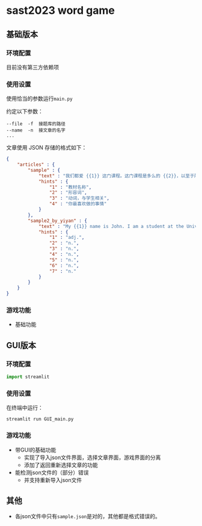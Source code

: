 # sast2023 word game

## 基础版本

### 环境配置

目前没有第三方依赖项

### 使用设置

使用恰当的参数运行`main.py`

约定以下参数：

```
--file  -f  接题库的路径
--name  -n  接文章的名字
...

```

文章使用 JSON 存储的格式如下：

```json
{
    "articles" : {
        "sample" : {
            "text" : "我们都爱 {{1}} 这门课程。这门课程是多么的 {{2}}，以至于所有人都在课程上认真地 {{3}}。在设计数字电路时,我们需要运用到逻辑门、半导体存储器等知识。这些内容相互联系,共同构成复杂的数字电路。这门课能启发我们的逻辑思维能力和科学思考能力。通过为难我们的练习和作业,我们的理解能力和解决问题的能力得到了提高。这些将对今后的 {{4}} 和工作有很大益处。",
            "hints" : {
                "1" : "教材名称",
                "2" : "形容词",
                "3" : "动词，与学生相关",
                "4" : "你最喜欢做的事情"
            }
        },
		"sample2_by_yiyan" : {
			"text" : "My {{1}} name is John. I am a student at the University of {{2}} . I am studying {{3}} at the moment. My favorite {{4}} is music, and I often listen to it in my free time. After {{5}} , I like to go for a run to keep healthy. I also like {{6}} , and I often play it with my friends on the weekends. Finally, I love {{7}} , and I often go hiking in the mountains near my home.",
			"hints" : {
				"1" : "adj.",
				"2" : "n.",
				"3" : "n.",
				"4" : "n.",
				"5" : "n.",
				"6" : "n.",
				"7" : "n."
			}
		}
    } 
}
```

### 游戏功能

- 基础功能



## GUI版本

### 环境配置

```python
import streamlit
```

### 使用设置

在终端中运行：

```
streamlit run GUI_main.py
```

### 游戏功能

- 带GUI的基础功能
  - 实现了导入json文件界面，选择文章界面，游戏界面的分离
  - 添加了返回重新选择文章的功能
- 能检测json文件的（部分）错误
  - 并支持重新导入json文件



## 其他

- 各json文件中只有`sample.json`是对的，其他都是格式错误的。
